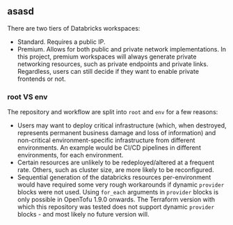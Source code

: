 ## asasd

There are two tiers of Databricks workspaces:
- Standard. Requires a public IP.
- Premium. Allows for both public and private network implementations. In this project, premium workspaces will always generate private networking resources, such as private endpoints and private links. Regardless, users can still decide if they want to enable private frontends or not.

### root VS env

The repository and workflow are split into `root` and ``env`` for a few reasons:
- Users may want to deploy critical infrastructure (which, when destroyed, represents permanent business damage and loss of information) and non-critical environment-specific infrastructure from different environments. An example would be CI/CD pipelines in different environments, for each environment.
- Certain resources are unlikely to be redeployed/altered at a frequent rate. Others, such as cluster size, are more likely to be reconfigured.
- Sequential generation of the databricks resources per-environment would have required some very rough workarounds if dynamic `provider` blocks were not used. Using `for_each` arguments in `provider` blocks is only possible in OpenTofu 1.9.0 onwards. The Terraform version with which this repository was tested does not support dynamic `provider` blocks - and most likely no future version will.